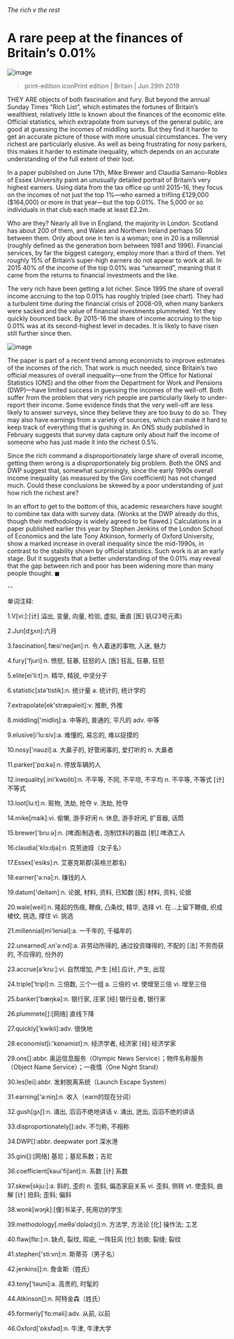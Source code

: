 ###### The rich v the rest
# A rare peep at the finances of Britain’s 0.01% 
![image](images/20190629_brd002_0.jpg) 
> print-edition iconPrint edition | Britain | Jun 29th 2019 
THEY ARE objects of both fascination and fury. But beyond the annual Sunday Times “Rich List”, which estimates the fortunes of Britain’s wealthiest, relatively little is known about the finances of the economic elite. Official statistics, which extrapolate from surveys of the general public, are good at guessing the incomes of middling sorts. But they find it harder to get an accurate picture of those with more unusual circumstances. The very richest are particularly elusive. As well as being frustrating for nosy parkers, this makes it harder to estimate inequality, which depends on an accurate understanding of the full extent of their loot. 
In a paper published on June 17th, Mike Brewer and Claudia Samano-Robles of Essex University paint an unusually detailed portrait of Britain’s very highest earners. Using data from the tax office up until 2015-16, they focus on the incomes of not just the top 1%—who earned a trifling £129,000 ($164,000) or more in that year—but the top 0.01%. The 5,000 or so individuals in that club each made at least £2.2m. 
Who are they? Nearly all live in England, the majority in London. Scotland has about 200 of them, and Wales and Northern Ireland perhaps 50 between them. Only about one in ten is a woman; one in 20 is a millennial (roughly defined as the generation born between 1981 and 1996). Financial services, by far the biggest category, employ more than a third of them. Yet roughly 15% of Britain’s super-high earners do not appear to work at all. In 2015 40% of the income of the top 0.01% was “unearned”, meaning that it came from the returns to financial investments and the like. 
The very rich have been getting a lot richer. Since 1995 the share of overall income accruing to the top 0.01% has roughly tripled (see chart). They had a turbulent time during the financial crisis of 2008-09, when many bankers were sacked and the value of financial investments plummeted. Yet they quickly bounced back. By 2015-16 the share of income accruing to the top 0.01% was at its second-highest level in decades. It is likely to have risen still further since then. 
![image](images/20190629_BRC308.png) 
The paper is part of a recent trend among economists to improve estimates of the incomes of the rich. That work is much needed, since Britain’s two official measures of overall inequality—one from the Office for National Statistics (ONS) and the other from the Department for Work and Pensions (DWP)—have limited success in guessing the incomes of the well-off. Both suffer from the problem that very rich people are particularly likely to under-report their income. Some evidence finds that the very well-off are less likely to answer surveys, since they believe they are too busy to do so. They may also have earnings from a variety of sources, which can make it hard to keep track of everything that is gushing in. An ONS study published in February suggests that survey data capture only about half the income of someone who has just made it into the richest 0.5%. 
Since the rich command a disproportionately large share of overall income, getting them wrong is a disproportionately big problem. Both the ONS and DWP suggest that, somewhat surprisingly, since the early 1990s overall income inequality (as measured by the Gini coefficient) has not changed much. Could these conclusions be skewed by a poor understanding of just how rich the richest are? 
In an effort to get to the bottom of this, academic researchers have sought to combine tax data with survey data. (Wonks at the DWP already do this, though their methodology is widely agreed to be flawed.) Calculations in a paper published earlier this year by Stephen Jenkins of the London School of Economics and the late Tony Atkinson, formerly of Oxford University, show a marked increase in overall inequality since the mid-1990s, in contrast to the stability shown by official statistics. Such work is at an early stage. But it suggests that a better understanding of the 0.01% may reveal that the gap between rich and poor has been widening more than many people thought. ◼ 
-- 
 单词注释:
1.V[vi:]:[计] 溢出, 变量, 向量, 检验, 虚拟, 垂直 [医] 钒(23号元素) 
2.Jun[dʒʌn]:六月 
3.fascination[.fæsi'neiʃәn]:n. 令人着迷的事物, 入迷, 魅力 
4.fury['fjuri]:n. 愤怒, 狂暴, 狂怒的人 [医] 狂乱, 狂暴, 狂怒 
5.elite[ei'li:t]:n. 精华, 精锐, 中坚分子 
6.statistic[stә'tistik]:n. 统计量 a. 统计的, 统计学的 
7.extrapolate[ek'stræpәleit]:v. 推断, 外推 
8.middling['midliŋ]:a. 中等的, 普通的, 平凡的 adv. 中等 
9.elusive[i'lu:siv]:a. 难懂的, 易忘的, 难以捉摸的 
10.nosy['nәuzi]:a. 大鼻子的, 好管闲事的, 爱打听的 n. 大鼻者 
11.parker['pɑ:kә]:n. 停放车辆的人 
12.inequality[.ini'kwɒliti]:n. 不平等, 不同, 不平坦, 不平均 n. 不平等, 不等式 [计] 不等式 
13.loot[lu:t]:n. 赃物, 洗劫, 抢夺 v. 洗劫, 抢夺 
14.mike[maik]:vi. 偷懒, 游手好闲 n. 休息, 游手好闲, 扩音器, 话筒 
15.brewer['bru:ә]:n. (啤酒)制造者, 泡制饮料的器皿 [机] 啤酒工人 
16.claudia['klɔ:djә]:n. 克劳迪娅（女子名） 
17.Essex['esiks]:n. 艾塞克斯郡(英格兰郡名) 
18.earner['ә:nә]:n. 赚钱的人 
19.datum['deitәm]:n. 论据, 材料, 资料, 已知数 [医] 材料, 资料, 论据 
20.wale[weil]:n. 隆起的伤痕, 鞭痕, 凸条纹, 精华, 选择 vt. 在...上留下鞭痕, 织成棱纹, 挑选, 撑住 vi. 挑选 
21.millennial[mi'leniәl]:a. 一千年的, 千福年的 
22.unearned[.ʌn'ә:nd]:a. 非劳动所得的, 通过投资赚得的, 不配的 [法] 不劳而获的, 不应得的, 份外的 
23.accrue[ә'kru:]:vi. 自然增加, 产生 [经] 应计, 产生, 出现 
24.triple['tripl]:n. 三倍数, 三个一组 a. 三倍的 vt. 使增至三倍 vi. 增至三倍 
25.banker['bæŋkә]:n. 银行家, 庄家 [经] 银行业者, 银行家 
26.plummete[]:[网络] 直线下降 
27.quickly['kwikli]:adv. 很快地 
28.economist[i:'kɒnәmist]:n. 经济学者, 经济家 [经] 经济学家 
29.ons[]:abbr. 奥运信息服务（Olympic News Service）；物件名称服务（Object Name Service）；一夜情（One Night Stand） 
30.les[lei]:abbr. 发射脱离系统（Launch Escape System） 
31.earning['ә:niŋ]:n. 收入（earn的现在分词） 
32.gush[gʌʃ]:n. 涌出, 滔滔不绝地讲话 v. 涌出, 迸出, 滔滔不绝的讲话 
33.disproportionately[]:adv. 不匀称, 不相称 
34.DWP[]:abbr. deepwater port 深水港 
35.gini[]:[网络] 基尼；基尼系数；吉尼 
36.coefficient[kәui'fiʃәnt]:n. 系数 [计] 系数 
37.skew[skju:]:a. 斜的, 歪的 n. 歪斜, 偏态家庭关系 vi. 歪斜, 侧转 vt. 使歪斜, 曲解 [计] 扭斜; 歪斜; 偏斜 
38.wonk[wɔŋk]:[俚]书呆子, 死用功的学生 
39.methodology[.meθә'dɒlәdʒi]:n. 方法学, 方法论 [化] 操作法; 工艺 
40.flaw[flɒ:]:n. 缺点, 裂纹, 瑕疵, 一阵狂风 [化] 划痕; 裂缝; 裂纹 
41.stephen['sti:vn]:n. 斯蒂芬（男子名） 
42.jenkins[]:n. 詹金斯（姓氏） 
43.tony['tәuni]:a. 高贵的, 时髦的 
44.Atkinson[]:n. 阿特金森（姓氏） 
45.formerly['fɒ:mәli]:adv. 从前, 以前 
46.Oxford['ɒksfәd]:n. 牛津, 牛津大学 
